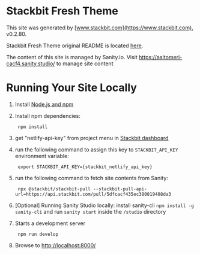 # Stackbit Fresh Theme

This site was generated by [www.stackbit.com](https://www.stackbit.com), v0.2.80.

Stackbit Fresh Theme original README is located [here](./README.theme.md).

The content of this site is managed by Sanity.io. Visit https://aaltomeri-cacf4.sanity.studio/ to manage site content

# Running Your Site Locally

1. Install [Node.js and npm](https://nodejs.org/en/)

1. Install npm dependencies:

        npm install

1. get "netlify-api-key" from project menu in [Stackbit dashboard](https://app.stackbit.com/dashboard)

1. run the following command to assign this key to `STACKBIT_API_KEY` environment variable:

        export STACKBIT_API_KEY={stackbit_netlify_api_key}

1. run the following command to fetch site contents from Sanity:

        npx @stackbit/stackbit-pull --stackbit-pull-api-url=https://api.stackbit.com/pull/5dfcacf435ec380019408da3

1. [Optional] Running Sanity Studio locally: install sanity-cli `npm install -g sanity-cli` and run `sanity start` inside the `/studio` directory

1. Starts a development server

        npm run develop

1. Browse to [http://localhost:8000/](http://localhost:8000/)
